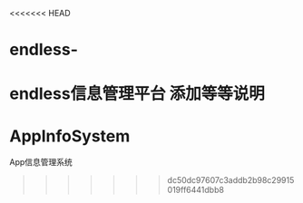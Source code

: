 <<<<<<< HEAD
# endless-
endless信息管理平台
添加等等说明
=======
# AppInfoSystem
App信息管理系统
>>>>>>> dc50dc97607c3addb2b98c29915019ff6441dbb8

